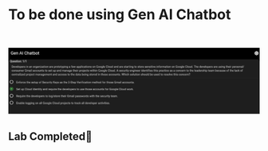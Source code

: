 # **To be done using Gen AI Chatbot**

&nbsp;

![Security Engineer](Security.png)

## Lab Completed🎉